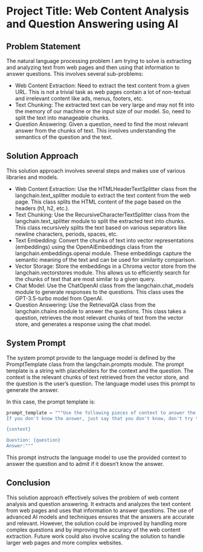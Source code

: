 <h1>Project Title: Web Content Analysis and Question Answering using AI</h1>
<h2>Problem Statement</h2>
The natural language processing problem I am trying to solve is extracting and analyzing text from web pages and then using that information to answer questions. This involves several sub-problems:

- Web Content Extraction: Need to extract the text content from a given URL. This is not a trivial task as web pages contain a lot of non-textual and irrelevant content like ads, menus, footers, etc.
- Text Chunking: The extracted text can be very large and may not fit into the memory of our machine or the input size of our model. So, need to split the text into manageable chunks.
- Question Answering: Given a question, need to find the most relevant answer from the chunks of text. This involves understanding the semantics of the question and the text.


<h2>Solution Approach</h2>
This solution approach involves several steps and makes use of various libraries and models.

- Web Content Extraction:  Use the HTMLHeaderTextSplitter class from the langchain.text_splitter module to extract the text content from the web page. This class splits the HTML content of the page based on the headers (h1, h2, etc.).
- Text Chunking: Use the RecursiveCharacterTextSplitter class from the langchain.text_splitter module to split the extracted text into chunks. This class recursively splits the text based on various separators like newline characters, periods, spaces, etc.
- Text Embedding: Convert the chunks of text into vector representations (embeddings) using the OpenAIEmbeddings class from the langchain.embeddings.openai module. These embeddings capture the semantic meaning of the text and can be used for similarity comparison.
- Vector Storage: Store the embeddings in a Chroma vector store from the langchain.vectorstores module. This allows us to efficiently search for the chunks of text that are most similar to a given query.
- Chat Model: Use the ChatOpenAI class from the langchain.chat_models module to generate responses to the questions. This class uses the GPT-3.5-turbo model from OpenAI.
- Question Answering: Use the RetrievalQA class from the langchain.chains module to answer the questions. This class takes a question, retrieves the most relevant chunks of text from the vector store, and generates a response using the chat model.
  
<h2>System Prompt</h2>
The system prompt provide to the language model is defined by the PromptTemplate class from the langchain.prompts module. The prompt template is a string with placeholders for the context and the question. The context is the relevant chunks of text retrieved from the vector store, and the question is the user’s question. The language model uses this prompt to generate the answer.

In this case, the prompt template is:

```python
prompt_template = """Use the following pieces of context to answer the question at the end. \
If you don't know the answer, just say that you don't know, don't try to make up an answer.\

{context}

Question: {question}
Answer:"""
```

This prompt instructs the language model to use the provided context to answer the question and to admit if it doesn’t know the answer.


<h2>Conclusion</h2>
This solution approach effectively solves the problem of web content analysis and question answering. It extracts and analyzes the text content from web pages and uses that information to answer questions. The use of advanced AI models and techniques ensures that the answers are accurate and relevant. However, the solution could be improved by handling more complex questions and by improving the accuracy of the web content extraction. Future work could also involve scaling the solution to handle larger web pages and more complex websites.

